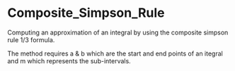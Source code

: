 # Composite_Simpson_Rule

Computing an approximation of an integral by using the composite simpson rule 1/3 formula.

The method requires a & b which are the start and end points of an itegral and m which represents the sub-intervals.
